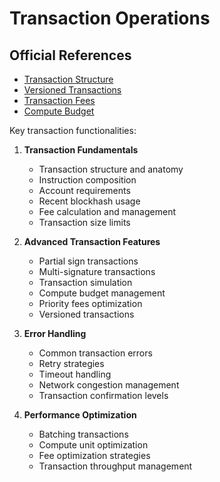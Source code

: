# Transaction Operations

## Official References

- [Transaction Structure](https://docs.solana.com/developing/programming-model/transactions)
- [Versioned Transactions](https://docs.solana.com/developing/versioned-transactions)
- [Transaction Fees](https://docs.solana.com/transaction_fees)
- [Compute Budget](https://docs.solana.com/developing/programming-model/runtime#compute-budget)

Key transaction functionalities:

1. **Transaction Fundamentals**
   - Transaction structure and anatomy
   - Instruction composition
   - Account requirements
   - Recent blockhash usage
   - Fee calculation and management
   - Transaction size limits

2. **Advanced Transaction Features**
   - Partial sign transactions
   - Multi-signature transactions
   - Transaction simulation
   - Compute budget management
   - Priority fees optimization
   - Versioned transactions

3. **Error Handling**
   - Common transaction errors
   - Retry strategies
   - Timeout handling
   - Network congestion management
   - Transaction confirmation levels

4. **Performance Optimization**
   - Batching transactions
   - Compute unit optimization
   - Fee optimization strategies
   - Transaction throughput management
